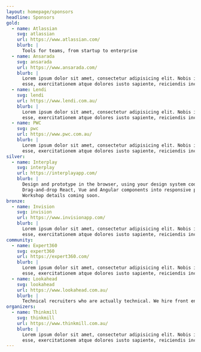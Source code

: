 ```yaml
---
layout: homepage/sponsors
headline: Sponsors
gold:
  - name: Atlassian
    svg: atlassian
    url: https://www.atlassian.com/
    blurb: |
      Tools for teams, from startup to enterprise
  - name: Ansarada
    svg: ansarada
    url: https://www.ansarada.com/
    blurb: |
      Lorem ipsum dolor sit amet, consectetur adipisicing elit. Nobis id aliquam explicabo molestiae, adipisci vero quos ex! Tempora aliquid excepturi dolorum,
      esse, exercitationem atque dolores iusto sapiente, reiciendis incidunt animi.
  - name: Lendi
    svg: lendi
    url: https://www.lendi.com.au/
    blurb: |
      Lorem ipsum dolor sit amet, consectetur adipisicing elit. Nobis id aliquam explicabo molestiae, adipisci vero quos ex! Tempora aliquid excepturi dolorum,
      esse, exercitationem atque dolores iusto sapiente, reiciendis incidunt animi.
  - name: PWC
    svg: pwc
    url: https://www.pwc.com.au/
    blurb: |
      Lorem ipsum dolor sit amet, consectetur adipisicing elit. Nobis id aliquam explicabo molestiae, adipisci vero quos ex! Tempora aliquid excepturi dolorum,
      esse, exercitationem atque dolores iusto sapiente, reiciendis incidunt animi.
silver:
  - name: Interplay
    svg: interplay
    url: https://interplayapp.com/
    blurb: |
      Design and prototype in the browser, using your design system code components.
      Drag-and-drop React, Vue and Angular components into responsive prototypes and start user testing immediately.
      Workshop details coming soon.
bronze:
  - name: Invision
    svg: invision
    url: https://www.invisionapp.com/
    blurb: |
      Lorem ipsum dolor sit amet, consectetur adipisicing elit. Nobis id aliquam explicabo molestiae, adipisci vero quos ex! Tempora aliquid excepturi dolorum,
      esse, exercitationem atque dolores iusto sapiente, reiciendis incidunt animi.
community:
  - name: Expert360
    svg: expert360
    url: https://expert360.com/
    blurb: |
      Lorem ipsum dolor sit amet, consectetur adipisicing elit. Nobis id aliquam explicabo molestiae, adipisci vero quos ex! Tempora aliquid excepturi dolorum,
      esse, exercitationem atque dolores iusto sapiente, reiciendis incidunt animi.
  - name: Lookahead
    svg: lookahead
    url: https://www.lookahead.com.au/
    blurb: |
      Technical recruiters who are actually technical. We hire front end, Javascript and Ruby developers.
organizers:
  - name: Thinkmill
    svg: thinkmill
    url: https://www.thinkmill.com.au/
    blurb: |
      Lorem ipsum dolor sit amet, consectetur adipisicing elit. Nobis id aliquam explicabo molestiae, adipisci vero quos ex! Tempora aliquid excepturi dolorum,
      esse, exercitationem atque dolores iusto sapiente, reiciendis incidunt animi.
---
```

